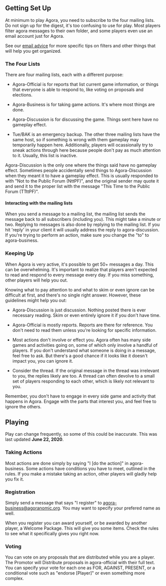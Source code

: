 ## Getting Set Up

At minimum to play Agora, you need to subscribe to the four mailing lists. Do not sign up for the digest, it's too confusing to use for play. Most players filter agora messages to their own folder, and some players even use an email account just for Agora.

See our [email advice](Email) for more specific tips on filters and other things that will help you get organized.

### The Four Lists

There are four mailing lists, each with a different purpose:

* Agora-Official is for reports that list current game information, or things that everyone is able to respond to, like voting on proposals and elections.

* Agora-Business is for taking game actions. It's where most things are done.

* Agora-Discussion is for discussing the game. Things sent here have no gameplay effect.

* Tue/BAK is an emergency backup. The other three mailing lists have the same host, so if something is wrong with them gameplay may temporarily happen here. Additionally, players will ocassionally try to sneak actions through here because people don't pay as much attention to it. Usually, this list is inactive.

Agora-Discussion is the only one where the things said have no gameplay effect. Sometimes people accidentally send things to Agora-Discussion when they meant it to have a gameplay effect. This is usually responded to with "Not to the Public Forum (NttPF)", and the original sender may quote it and send it to the proper list with the message "This Time to the Public Forum (TTttPF)".

#### Interacting with the mailing lists

When you send a message to a mailing list, the mailing list sends the message back to all subscribers (including you). This might take a minute or two. Replying to messages is also done by replying to the mailing list. If you hit 'reply' in your client it will usually address the reply to agora-discussion. If you're trying to perform an action, make sure you change the "to" to agora-business.

### Keeping Up

When Agora is very active, it's possible to get 50+ messages a day. This can be overwhelming. It's important to realize that players aren't expected to read and respond to every message every day. If you miss something, other players will help you out.

Knowing what to pay attention to and what to skim or even ignore can be difficult at first, and there's no single right answer. However, these guidelines might help you out:

* Agora-Discussion is just discussion. Nothing posted there is ever necessary reading. Skim or even entirely ignore it if you don't have time.

* Agora-Official is mostly reports. Reports are there for reference. You don't need to read them unless you're looking for specific information.

* Most actions don't involve or effect you. Agora often has many side games and activities going on, some of which only involve a handful of players. If you don't understand what someone is doing in a message, feel free to ask. But there's a good chance if it looks like it doesn't impact you, you can ignore it.

* Consider the thread. If the original message in the thread was irrelevant to you, the replies likely are too. A thread can often devolve to a small set of players responding to each other, which is likely not relevant to you.

Remember, you don't have to engage in every side game and activity that happens in Agora. Engage with the parts that interest you, and feel free to ignore the others.

## Playing

Play can change frequently, so some of this could be inaccurate. This was last updated **June 22, 2020**.

### Taking Actions

Most actions are done simply by saying "I \[do the action\]" in agora-business. Some actions have conditions you have to meet, outlined in the rules. If you make a mistake taking an action, other players will gladly help you fix it.

### Registration

Simply send a message that says "I register" to agora-business@agoranomic.org. You may want to specify your prefered name as well.

When you register you can award yourself, or be awarded by another player, a Welcome Package. This will give you some items. Check the rules to see what it specifically gives you right now.

### Voting

You can vote on any proposals that are distributed while you are a player. The Promotor will Distribute proposals in agora-official with their full text. You can specify your vote for each one as FOR, AGAINST, PRESENT, or a conditional vote such as "endorse \[Player\]" or even something more complex.
